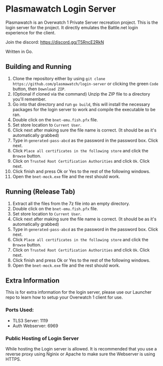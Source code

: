 # Plasmawatch Login Server
Plasmawatch is an Overwatch 1 Private Server recreation project. This is the login server for the project. It directly emulates the Battle.net login experience for the client.

Join the discord: https://discord.gg/T5RncE2RkN

Written in Go.

## Building and Running
1. Clone the repository either by using `git clone https://github.com/plasmawatch/login-server` or clicking the green `Code` button, then `Download ZIP`.
2. (Optional if cloned via the command) Unzip the ZIP file to a directory you'll remember.
3. Go into that directory and run `go build`, this will install the necessary packages for the login server to work and compile the executable to be ran.
4. Double click on the `bnet-emu.fish.pfx` file.
5. Set store location to `Current User`.
6. Click next after making sure the file name is correct. (It should be as it's automatically grabbed)
7. Type in `generated-pass-abcd` as the password in the password box. Click next.
8. Click `Place all certificates in the following store` and click the `Browse` button.
9. Click on `Trusted Root Certification Authorities` and click `Ok`. Click next.
10. Click finish and press Ok or Yes to the rest of the following windows.
11. Open the `bnet-mock.exe` file and the rest should work. 

## Running (Release Tab)
1. Extract all the files from the 7z file into an empty directory.
2. Double click on the `bnet-emu.fish.pfx` file.
3. Set store location to `Current User`.
4. Click next after making sure the file name is correct. (It should be as it's automatically grabbed)
5. Type in `generated-pass-abcd` as the password in the password box. Click next.
6. Click `Place all certificates in the following store` and click the `Browse` button.
7. Click on `Trusted Root Certification Authorities` and click `Ok`. Click next.
8. Click finish and press Ok or Yes to the rest of the following windows.
9. Open the `bnet-mock.exe` file and the rest should work. 

## Extra Information
This is for extra information for the login server, please use our Launcher repo to learn how to setup your Overwatch 1 client for use.

### Ports Used:
- TLS3 Server: 1119
- Auth Webserver: 6969

### Public Hosting of Login Server
While hosting the Login server is allowed. It is recommended that you use a reverse proxy using Nginix or Apache to make sure the Webserver is using HTTPS.
